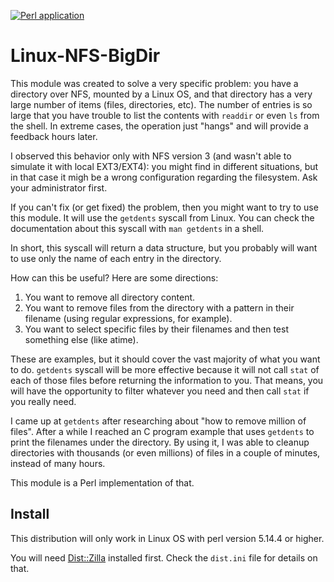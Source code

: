 [![Perl application](https://github.com/glasswalk3r/awsecr/actions/workflows/unit-test.yml/badge.svg)](https://github.com/glasswalk3r/awsecr/actions/workflows/unit-test.yml)

# Linux-NFS-BigDir

This module was created to solve a very specific problem: you have a directory over NFS, mounted by
a Linux OS, and that directory has a very large number of items (files, directories, etc). The number of entries
is so large that you have trouble to list the contents with `readdir` or even `ls` from the shell. In extreme
cases, the operation just "hangs" and will provide a feedback hours later.

I observed this behavior only with NFS version 3 (and wasn't able to simulate it with local EXT3/EXT4): you might find in different situations, 
but in that case it migh be a wrong configuration regarding the filesystem. Ask your administrator first.

If you can't fix (or get fixed) the problem, then you might want to try to use this module. It will use the `getdents`
syscall from Linux. You can check the documentation about this syscall with `man getdents` in a shell.

In short, this syscall will return a data structure, but you probably will want to use only the name of each entry in the directory.

How can this be useful? Here are some directions:

1. You want to remove all directory content.
2. You want to remove files from the directory with a pattern in their filename (using regular expressions, for example).
3. You want to select specific files by their filenames and then test something else (like atime).

These are examples, but it should cover the vast majority of what you want to do. `getdents` syscall will be more effective because
it will not call `stat` of each of those files before returning the information to you. That means, you will have the opportunity to filter
whatever you need and then call `stat` if you really need.

I came up at `getdents` after researching about "how to remove million of files". After a while I reached an C program example that uses `getdents`
to print the filenames under the directory. By using it, I was able to cleanup directories with thousands (or even millions) of files in a couple of minutes, 
instead of many hours.

This module is a Perl implementation of that.

## Install

This distribution will only work in Linux OS with perl version 5.14.4 or higher.

You will need [Dist::Zilla](https://dzil.org/) installed first. Check the `dist.ini` file for details on that.


